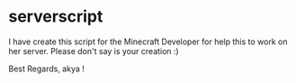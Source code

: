 # serverscript

I have create this script for the Minecraft Developer for help this to work on her server.
Please don't say is your creation :)

Best Regards, akya !
